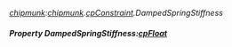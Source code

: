 _[chipmunk](../../modules/chipmunk/chipmunk-module.md):[chipmunk](../../modules/chipmunk/chipmunk-module.md).[cpConstraint](../../modules/chipmunk/chipmunk-cpconstraint.md).DampedSpringStiffness_
##### Property DampedSpringStiffness:[cpFloat](../../modules/chipmunk/chipmunk-cpfloat.md)
